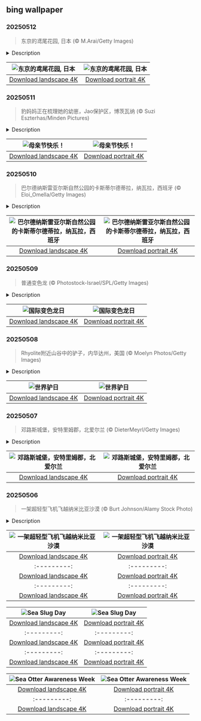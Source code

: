 ## bing wallpaper

### 20250512

> 东京的鸢尾花园, 日本 (© M.Arai/Getty Images)

<details>
<summary>Description</summary>

> 赏花是日本深受喜爱的传统活动，每个季节都有其独特的自然景观。当最后一片樱花花瓣随风飘落时，东京的庭园便开始迎接下一场花事盛典：鸢尾花季。今日图片展示的是东京的一处鸢尾花园。鸢尾是一类开花植物的属名，拥有已知的310 个物种，以色彩艳丽、花型优美而闻名。该属的名字来源于希腊语“iris”，意为“彩虹”，也是希腊彩虹女神的名字。
> 
> 在江户时代，日本对鸢尾花的培育热情高涨，诞生了大量新品种。如今，已有超过 2000 个品种，它们多在3 月种植，借助日本的“梅雨季节”滋养成长。每年 6 月初，花朵陆续绽放，为夏季揭开序幕。日本的庭园和野外环境中，三种主要鸢尾花种盛开其间：花菖蒲、杜若和野鸢尾。其中，花菖蒲在日本以外被称为“日本鸢尾”。如此美丽的花朵，谁不想在这片花海中漫步片刻，沉醉于这座花之乐园呢？
> 
> 

</details>

| ![东京的鸢尾花园, 日本](https://cn.bing.com/th?id=OHR.IrisGarden_ZH-CN6226448882_UHD.jpg&pid=hp&w=400&h=224&rs=1&c=4) | ![东京的鸢尾花园, 日本](https://cn.bing.com/th?id=OHR.IrisGarden_ZH-CN6226448882_1080x1920.jpg&pid=hp&w=155&h=315&rs=1&c=4) |
|:---------:|:---------:|
| [Download landscape 4K](https://cn.bing.com/th?id=OHR.IrisGarden_ZH-CN6226448882_UHD.jpg) | [Download portrait 4K](https://cn.bing.com/th?id=OHR.IrisGarden_ZH-CN6226448882_1080x1920.jpg) |

### 20250511

> 豹妈妈正在梳理她的幼崽，Jao保护区，博茨瓦纳 (© Suzi Eszterhas/Minden Pictures)

<details>
<summary>Description</summary>

> 从温暖的拥抱到明智的引导，母亲们为我们倾其所有。母亲节是致敬那些塑造我们生命的女性的日子，赞颂母爱、牢不可破的亲子纽带，以及母亲们对社会的深远影响。虽然现代美国版母亲节始于 20 世纪初，但庆祝母亲的传统在多个文化中已存在数百年。社会活动家安娜·贾维斯于 1908 年在西弗吉尼亚州格拉夫顿的安德鲁斯卫理公会教堂主持了首届母亲节礼拜仪式，如今那里已成为国际母亲节活动圣地。
> 
> 今日图片完美地展现了野外母爱的动人瞬间，画面中是一只母豹与她的幼崽。这种亲子关系不仅限于哺乳期，母豹在断奶之后仍会持续照顾并教导幼崽。她们通常会与幼崽共享领地，在幼崽成长过程中提供保护与指导。大约在九周大的时候，幼崽开始吃肉；到三个月左右，它们会开始参与捕猎，学习重要的生存技能。等到一岁时，它们具备了独立生活的能力，但通常要到两岁左右才真正离开母亲，独自外出闯荡。在食物匮乏的时候，母豹会与幼崽分享自己的猎物，确保它们得到充足的营养，保持强壮。这种亲密关系，正体现了母爱的本质：教导、保护，以及为下一代的未来做好准备。
> 
> 

</details>

| ![母亲节快乐！](https://cn.bing.com/th?id=OHR.LeopardMother_ZH-CN6134353524_UHD.jpg&pid=hp&w=400&h=224&rs=1&c=4) | ![母亲节快乐！](https://cn.bing.com/th?id=OHR.LeopardMother_ZH-CN6134353524_1080x1920.jpg&pid=hp&w=155&h=315&rs=1&c=4) |
|:---------:|:---------:|
| [Download landscape 4K](https://cn.bing.com/th?id=OHR.LeopardMother_ZH-CN6134353524_UHD.jpg) | [Download portrait 4K](https://cn.bing.com/th?id=OHR.LeopardMother_ZH-CN6134353524_1080x1920.jpg) |

### 20250510

> 巴尔德纳斯雷亚尔斯自然公园的卡斯蒂尔德蒂拉，纳瓦拉，西班牙 (© Eloi_Omella/Getty Images)

<details>
<summary>Description</summary>

> 在西班牙纳瓦拉自治区这片独特的半沙漠景观中心，矗立着一座标志性的岩石地貌：卡斯蒂尔德蒂耶拉。它如天然石塔般的轮廓，是风与水共同侵蚀的杰作，也是这一地区的象征。此地已被联合国教科文组织列为生物圈保护区。
> 
> 纳瓦拉这片自然瑰宝，占地超过41,000公顷，拥有壮丽的景观。这里的土壤由黏土、石膏和砂岩组成，经过数百年的自然作用，形成了峡谷、高原与各种引人注目的地貌景观。这里没有城市的喧嚣，只有最原始、广袤的自然。徒步、骑行或驾车穿行其间，你将被它粗犷的美所震撼，同时还能观察到丰富的野生动物，例如兀鹫等猛禽。由于其如电影布景般的外观，这里也常被用作影视剧的拍摄场地。如果你正在寻找西班牙独一无二的旅行目的地，那就来探索巴尔德纳斯雷亚莱斯与雄伟的卡斯蒂尔德蒂拉吧！让自己陶醉在这独特的风景之中！
> 
> 

</details>

| ![巴尔德纳斯雷亚尔斯自然公园的卡斯蒂尔德蒂拉，纳瓦拉，西班牙](https://cn.bing.com/th?id=OHR.Castildetierra_ZH-CN6042529770_UHD.jpg&pid=hp&w=400&h=224&rs=1&c=4) | ![巴尔德纳斯雷亚尔斯自然公园的卡斯蒂尔德蒂拉，纳瓦拉，西班牙](https://cn.bing.com/th?id=OHR.Castildetierra_ZH-CN6042529770_1080x1920.jpg&pid=hp&w=155&h=315&rs=1&c=4) |
|:---------:|:---------:|
| [Download landscape 4K](https://cn.bing.com/th?id=OHR.Castildetierra_ZH-CN6042529770_UHD.jpg) | [Download portrait 4K](https://cn.bing.com/th?id=OHR.Castildetierra_ZH-CN6042529770_1080x1920.jpg) |

### 20250509

> 普通变色龙 (© Photostock-Israel/SPL/Getty Images)

<details>
<summary>Description</summary>

> 上一刻它们融入环境，下一刻却又炫耀起崭新的色彩。变色龙真是色彩世界里的魔法师。但每年5 月 9 日，这些伪装大师却无法躲避聚光灯。国际变色龙日正是为了庆祝它们的变色技能、闪电般的舌头以及奇特的适应能力。全球已发现超过 200 种变色龙，它们生活在各种不同的环境中。不过，它们变色并非只是为了与背景相匹配，而是用于调节体温、吸引配偶以及与同类交流。它们的皮肤中拥有特殊的细胞，包括能反射光线的虹彩细胞，可呈现令人惊叹的视觉效果。有些种类在发怒时会变亮色，而另一些则采用低调色调以避免引人注目。
> 
> 变色龙的眼睛可以独立转动，能够同时环视四周寻找捕食对象或躲避天敌。凭借360 度的视野和一条如闪电般快速、带粘性的舌头，它们是隐秘的猎手，也是敏捷的逃脱高手。它们的趾足结构为对趾型（两趾向前，两趾向后），再加上能抓握的尾巴，使它们能牢牢抓住树枝，是复杂树冠环境中的攀爬高手。所以，今天无论你是脱颖而出还是默默无闻，都请花一点时间来欣赏这些令人惊叹的生物吧。
> 
> 

</details>

| ![国际变色龙日](https://cn.bing.com/th?id=OHR.CuteChameleon_ZH-CN5029981236_UHD.jpg&pid=hp&w=400&h=224&rs=1&c=4) | ![国际变色龙日](https://cn.bing.com/th?id=OHR.CuteChameleon_ZH-CN5029981236_1080x1920.jpg&pid=hp&w=155&h=315&rs=1&c=4) |
|:---------:|:---------:|
| [Download landscape 4K](https://cn.bing.com/th?id=OHR.CuteChameleon_ZH-CN5029981236_UHD.jpg) | [Download portrait 4K](https://cn.bing.com/th?id=OHR.CuteChameleon_ZH-CN5029981236_1080x1920.jpg) |

### 20250508

> Rhyolite附近山谷中的驴子，内华达州，美国 (© Moelyn Photos/Getty Images)

<details>
<summary>Description</summary>

> 每年5月8日，驴子们迎来了属于自己的高光时刻——尽管它们可能更喜欢待在阴凉处。世界驴日由来自巴基斯坦的畜牧专家阿卜杜勒·拉齐克·卡卡尔博士设立，旨在庆祝这些勤劳动物的重要贡献。驴子素有倔强之名，但这其实是个误解。它们其实是深思熟虑的动物。与在遇险时可能立即逃跑的马不同，驴子会先停下来评估情况，再决定是否采取行动。从古代的贸易路线到现代的农场，驴子一直是运输与农业的重要角色。在世界许多地方，它们仍然是农村经济的支柱，在车辆无法通行的崎岖地形中负责运送物资。尽管驴子发挥着重要作用，但它们却面临诸多困境。许多驴子承受着过度劳累、虐待，甚至遭到遗弃。
> 
> 16世纪，西班牙探险家将驴子（或称“野驴”）引入北美洲。今天正是个好机会，可以前往内华达州比蒂镇探访：那里驴子自由漫步、与居民和睦共处。如果你去那里，也别错过附近的鬼镇“莱奥莱特”，那是淘金热时期的历史遗迹。无论是拉车、参与治疗项目，还是仅仅作为可爱的存在，这些动物都值得被更多地珍惜与尊重。所以，让我们向它们致敬，也许还可以为它们送上热烈的掌声。
> 
> 

</details>

| ![世界驴日](https://cn.bing.com/th?id=OHR.RhyoliteDonkeys_ZH-CN2626127533_UHD.jpg&pid=hp&w=400&h=224&rs=1&c=4) | ![世界驴日](https://cn.bing.com/th?id=OHR.RhyoliteDonkeys_ZH-CN2626127533_1080x1920.jpg&pid=hp&w=155&h=315&rs=1&c=4) |
|:---------:|:---------:|
| [Download landscape 4K](https://cn.bing.com/th?id=OHR.RhyoliteDonkeys_ZH-CN2626127533_UHD.jpg) | [Download portrait 4K](https://cn.bing.com/th?id=OHR.RhyoliteDonkeys_ZH-CN2626127533_1080x1920.jpg) |

### 20250507

> 邓路斯城堡，安特里姆郡，北爱尔兰 (© DieterMeyrl/Getty Images)

<details>
<summary>Description</summary>

> 如图所示的邓路斯城堡，是否让你仿佛置身于《权力的游戏》？那是因为它正是剧中“派克城”——葛雷乔伊家族领地的现实灵感来源。该城堡建于13世纪，坐落于北爱尔兰安特里姆郡，曾是安特里姆·麦克唐纳家族的据点。该家族是苏格兰麦克唐纳氏族的一个分支，在15世纪至17世纪期间在爱尔兰政治中扮演了重要角色。1690年博因河战役后，该家族的势力衰落，由于缺乏资金维护，城堡逐渐荒废成废墟。
> 
> 邓路斯城堡流传着各种传说，其中最著名的是关于女妖的传说。相传，麦奎兰勋爵唯一的女儿梅芙·罗反对一桩包办婚姻，被父亲囚禁在城堡的一座塔楼中。某晚，梅芙·罗与她的恋人乘船私奔，途中却遭遇猛烈风暴，双双葬身海底。当地人说，至今仍能听到她在塔楼中凄厉的哭声在风中回荡。如今，游客们可以走进这座饱经风雨的中世纪古堡遗迹，想象当年在此上演的盛宴与战斗。如果城堡本身还不足以打动你，那么眼前这片盖世海岸的壮丽景色，定会让你驻足凝望。
> 
> 

</details>

| ![邓路斯城堡，安特里姆郡，北爱尔兰](https://cn.bing.com/th?id=OHR.DunluceIreland_ZH-CN2412229757_UHD.jpg&pid=hp&w=400&h=224&rs=1&c=4) | ![邓路斯城堡，安特里姆郡，北爱尔兰](https://cn.bing.com/th?id=OHR.DunluceIreland_ZH-CN2412229757_1080x1920.jpg&pid=hp&w=155&h=315&rs=1&c=4) |
|:---------:|:---------:|
| [Download landscape 4K](https://cn.bing.com/th?id=OHR.DunluceIreland_ZH-CN2412229757_UHD.jpg) | [Download portrait 4K](https://cn.bing.com/th?id=OHR.DunluceIreland_ZH-CN2412229757_1080x1920.jpg) |

### 20250506

> 一架超轻型飞机飞越纳米比亚沙漠 (© Burt Johnson/Alamy Stock Photo)

<details>
<summary>Description</summary>

> 想象一下，在轻型飞行器中翱翔于天空，风呼啸而过，俯瞰着如画的风景。下方是世界上最古老的沙漠：纳米布沙漠，在5500万年的风力作用下形成并不断演变。这就是纳米比亚，一片由高耸沙丘、干涸河床和流沙构成的超现实梦幻般的景观。
> 
> 与传统飞机不同，超轻型飞机提供了无与伦比的自由感。它们也被称为微型飞行器，是一种专为低空、低速飞行而设计的小型飞机。各国对其重量和速度的限制有所不同；例如在美国，空载时重量应低于254磅，满功率飞行时速度不得超过55节（约63英里/小时）。超轻型飞机通常拥有开放式或半封闭式座舱，带来令人屏息的全景视野，使每一次飞行都成为一次沉浸式的体验。超轻型航空于20世纪70年代末至80年代初兴起，彻底改变了休闲飞行。凭借简化的监管和轻巧的设计，这类飞行器为探索世界上一些最偏远、最美丽的地方提供了一种既便捷又令人兴奋的方式，就像我们在今日图片中所看到的那样。
> 
> 

</details>

| ![一架超轻型飞机飞越纳米比亚沙漠](https://cn.bing.com/th?id=OHR.FlyoverNamibia_ZH-CN2114171516_UHD.jpg&pid=hp&w=400&h=224&rs=1&c=4) | ![一架超轻型飞机飞越纳米比亚沙漠](https://cn.bing.com/th?id=OHR.FlyoverNamibia_ZH-CN2114171516_1080x1920.jpg&pid=hp&w=155&h=315&rs=1&c=4) |
|:---------:|:---------:|
| [Download landscape 4K](https://cn.bing.com/th?id=OHR.FlyoverNamibia_ZH-CN2114171516_UHD.jpg) | [Download portrait 4K](https://cn.bing.com/th?id=OHR.FlyoverNamibia_ZH-CN2114171516_1080x1920.jpg) |US3332048594_1080x1920.jpg&pid=hp&w=155&h=315&rs=1&c=4) |
|:---------:|:---------:|
| [Download landscape 4K](https://cn.bing.com/th?id=OHR.MagellanicPenguin_EN-US3332048594_UHD.jpg) | [Download portrait 4K](https://cn.bing.com/th?id=OHR.MagellanicPenguin_EN-US3332048594_1080x1920.jpg) |naiSpires_EN-US3294247007_1080x1920.jpg) |urtle_EN-US6100263163_1080x1920.jpg) |as_EN-US6430903741_UHD.jpg) | [Download portrait 4K](https://cn.bing.com/th?id=OHR.Calacas_EN-US6430903741_1080x1920.jpg) |.com/th?id=OHR.SealRiver_EN-US6267835630_1080x1920.jpg&pid=hp&w=155&h=315&rs=1&c=4) |
|:---------:|:---------:|
| [Download landscape 4K](https://cn.bing.com/th?id=OHR.SealRiver_EN-US6267835630_UHD.jpg) | [Download portrait 4K](https://cn.bing.com/th?id=OHR.SealRiver_EN-US6267835630_1080x1920.jpg) |e a more fitting name. Someone call Terry.
> 
> 

</details>

| ![Sea Slug Day](https://cn.bing.com/th?id=OHR.SeaAngel_EN-US5531672696_UHD.jpg&pid=hp&w=400&h=224&rs=1&c=4) | ![Sea Slug Day](https://cn.bing.com/th?id=OHR.SeaAngel_EN-US5531672696_1080x1920.jpg&pid=hp&w=155&h=315&rs=1&c=4) |
|:---------:|:---------:|
| [Download landscape 4K](https://cn.bing.com/th?id=OHR.SeaAngel_EN-US5531672696_UHD.jpg) | [Download portrait 4K](https://cn.bing.com/th?id=OHR.SeaAngel_EN-US5531672696_1080x1920.jpg) |OHR.DarkSkyAcadia_EN-US6966527964_1080x1920.jpg) |.bing.com/th?id=OHR.GoldenJellyfish_EN-US6743816471_1080x1920.jpg&pid=hp&w=155&h=315&rs=1&c=4) |
|:---------:|:---------:|
| [Download landscape 4K](https://cn.bing.com/th?id=OHR.GoldenJellyfish_EN-US6743816471_UHD.jpg) | [Download portrait 4K](https://cn.bing.com/th?id=OHR.GoldenJellyfish_EN-US6743816471_1080x1920.jpg) |ng.com/th?id=OHR.LastDollarRoad_EN-US7923638318_UHD.jpg&pid=hp&w=400&h=224&rs=1&c=4) | ![First day of autumn](https://cn.bing.com/th?id=OHR.LastDollarRoad_EN-US7923638318_1080x1920.jpg&pid=hp&w=155&h=315&rs=1&c=4) |
|:---------:|:---------:|
| [Download landscape 4K](https://cn.bing.com/th?id=OHR.LastDollarRoad_EN-US7923638318_UHD.jpg) | [Download portrait 4K](https://cn.bing.com/th?id=OHR.LastDollarRoad_EN-US7923638318_1080x1920.jpg) |ppers who hunted otters to near extinction before they were protected by law. Although sea otter populations have rebounded, they are still considered endangered. Otters live along the Pacific Coast of North America, from California up to Alaska. Although they can walk on land, they almost never find the need or desire to, even when it's nap time. When they're ready for a snooze, they'll raft up, wrap themselves in a strand of kelp to keep them from drifting away, and recline on the world's biggest waterbed.

</details>

| ![Sea Otter Awareness Week](https://cn.bing.com/th?id=OHR.SitkaOtters_EN-US7714053956_UHD.jpg&pid=hp&w=400&h=224&rs=1&c=4) | ![Sea Otter Awareness Week](https://cn.bing.com/th?id=OHR.SitkaOtters_EN-US7714053956_1080x1920.jpg&pid=hp&w=155&h=315&rs=1&c=4) |
|:---------:|:---------:|
| [Download landscape 4K](https://cn.bing.com/th?id=OHR.SitkaOtters_EN-US7714053956_UHD.jpg) | [Download portrait 4K](https://cn.bing.com/th?id=OHR.SitkaOtters_EN-US7714053956_1080x1920.jpg) |oo_EN-US7569665443_UHD.jpg&pid=hp&w=400&h=224&rs=1&c=4) | ![World Bamboo Day](https://cn.bing.com/th?id=OHR.ArashiyamaBamboo_EN-US7569665443_1080x1920.jpg&pid=hp&w=155&h=315&rs=1&c=4) |
|:---------:|:---------:|
| [Download landscape 4K](https://cn.bing.com/th?id=OHR.ArashiyamaBamboo_EN-US7569665443_UHD.jpg) | [Download portrait 4K](https://cn.bing.com/th?id=OHR.ArashiyamaBamboo_EN-US7569665443_1080x1920.jpg) |